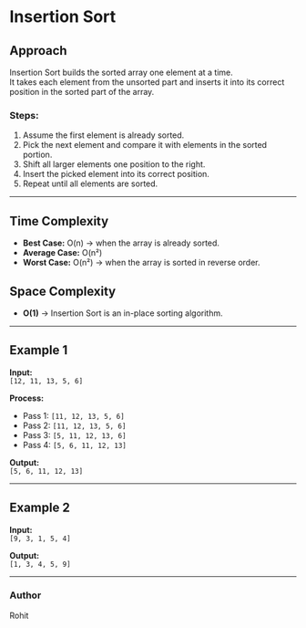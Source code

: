 # Insertion Sort

## Approach
Insertion Sort builds the sorted array one element at a time.  
It takes each element from the unsorted part and inserts it into its correct position in the sorted part of the array.  

### Steps:
1. Assume the first element is already sorted.
2. Pick the next element and compare it with elements in the sorted portion.
3. Shift all larger elements one position to the right.
4. Insert the picked element into its correct position.
5. Repeat until all elements are sorted.

---

## Time Complexity
- **Best Case:** O(n) → when the array is already sorted.  
- **Average Case:** O(n²)  
- **Worst Case:** O(n²) → when the array is sorted in reverse order.  

## Space Complexity
- **O(1)** → Insertion Sort is an in-place sorting algorithm.

---

## Example 1
**Input:**  
`[12, 11, 13, 5, 6]`  

**Process:**  
- Pass 1: `[11, 12, 13, 5, 6]`  
- Pass 2: `[11, 12, 13, 5, 6]`  
- Pass 3: `[5, 11, 12, 13, 6]`  
- Pass 4: `[5, 6, 11, 12, 13]`  

**Output:**  
`[5, 6, 11, 12, 13]`

---

## Example 2
**Input:**  
`[9, 3, 1, 5, 4]`  

**Output:**  
`[1, 3, 4, 5, 9]`

---
### Author
Rohit
